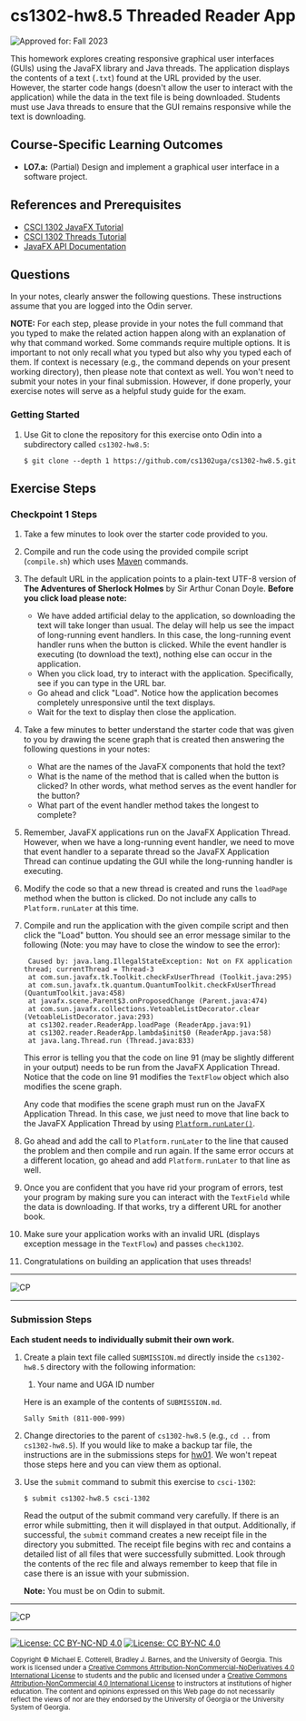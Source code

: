 # cs1302-hw8.5 Threaded Reader App

![Approved for: Fall 2023](https://img.shields.io/badge/Approved%20for-Fall%202023-green)

This homework explores creating responsive graphical user interfaces (GUIs) using the JavaFX library and Java threads. 
The application displays the contents of a text (`.txt`) found at the URL provided by the user. However, the starter code 
hangs (doesn't allow the user to interact with the application) while the data in the text file is being downloaded. 
Students must use Java threads to ensure that the GUI remains responsive while the text is downloading.

## Course-Specific Learning Outcomes

* **LO7.a:** (Partial) Design and implement a graphical user interface in a software project.

## References and Prerequisites

* [CSCI 1302 JavaFX Tutorial](https://github.com/cs1302uga/cs1302-tutorials/blob/alsi/javafx/javafx.md)
* [CSCI 1302 Threads Tutorial](https://github.com/cs1302uga/cs1302-tutorials/blob/alsi/threads/brief-intro-threads.md)
* [JavaFX API Documentation](https://openjfx.io/javadoc/17/)

## Questions

In your notes, clearly answer the following questions. These instructions assume that you are
logged into the Odin server.

**NOTE:** For each step, please provide in your notes the full command that you typed to make the related
action happen along with an explanation of why that command worked. Some commands require multiple options.
It is important to not only recall what you typed but also why you typed each of them. If context is necessary
(e.g., the command depends on your present working directory), then please note that context as well.
You won't need to submit your notes in your final submission. However, if done properly, your exercise notes
will serve as a helpful study guide for the exam.

### Getting Started

1. Use Git to clone the repository for this exercise onto Odin into a subdirectory called `cs1302-hw8.5`:

   ```
   $ git clone --depth 1 https://github.com/cs1302uga/cs1302-hw8.5.git
   ```

## Exercise Steps

### Checkpoint 1 Steps

1. Take a few minutes to look over the starter code provided to you.

1. Compile and run the code using the provided compile script (`compile.sh`) which uses 
   [Maven](https://github.com/cs1302uga/cs1302-tutorials/blob/alsi/maven.md) commands.

1. The default URL in the application points to a plain-text UTF-8 version of __The Adventures of Sherlock
   Holmes__ by Sir Arthur Conan Doyle. **Before you click load please note:**
   * We have added artificial delay to the application, so downloading the text will take longer than usual. 
     The delay will help us see the impact of long-running event handlers. In this case, the long-running
     event handler runs when the button is clicked. While the event handler is executing (to download the text),
     nothing else can occur in the application.
   * When you click load, try to interact with the application. Specifically, see if you can type in the
     URL bar.
   * Go ahead and click "Load". Notice how the application becomes completely unresponsive until the text displays.
   * Wait for the text to display then close the application.
   
1. Take a few minutes to better understand the starter code that was given to you by drawing the scene graph that
   is created then answering the following questions in your notes:
   * What are the names of the JavaFX components that hold the text?
   * What is the name of the method that is called when the button is clicked? In other words, what method serves as 
     the event handler for the button?
   * What part of the event handler method takes the longest to complete?
   
1. Remember, JavaFX applications run on the JavaFX Application Thread. However, when we have a long-running event
   handler, we need to move that event handler to a separate thread so the JavaFX Application Thread can continue 
   updating the GUI while the long-running handler is executing.
   
1. Modify the code so that a new thread is created and runs the `loadPage` method when the button is clicked. Do not
   include any calls to `Platform.runLater` at this time.
   
1. Compile and run the application with the given compile script and then click the "Load" button. You should see an
   error message similar to the following (Note: you may have to close the window to see the error):
   
   ```
    Caused by: java.lang.IllegalStateException: Not on FX application thread; currentThread = Thread-3
    at com.sun.javafx.tk.Toolkit.checkFxUserThread (Toolkit.java:295)
    at com.sun.javafx.tk.quantum.QuantumToolkit.checkFxUserThread (QuantumToolkit.java:458)
    at javafx.scene.Parent$3.onProposedChange (Parent.java:474)
    at com.sun.javafx.collections.VetoableListDecorator.clear (VetoableListDecorator.java:293)
    at cs1302.reader.ReaderApp.loadPage (ReaderApp.java:91)
    at cs1302.reader.ReaderApp.lambda$init$0 (ReaderApp.java:58)
    at java.lang.Thread.run (Thread.java:833)
   ```
   
   This error is telling you that the code on line 91 (may be slightly different in your output) needs to be run
   from the JavaFX Application Thread. Notice that the code on line 91 modifies the `TextFlow` object which also
   modifies the scene graph. 
   
   Any code that modifies the scene graph must run on the JavaFX Application Thread. In this case, we just need to
   move that line back to the JavaFX Application Thread by using 
   [`Platform.runLater()`](https://openjfx.io/javadoc/17/javafx.graphics/javafx/application/Platform.html#runLater(java.lang.Runnable)).
   
1. Go ahead and add the call to `Platform.runLater` to the line that caused the problem and then compile and run again. If
   the same error occurs at a different location, go ahead and add `Platform.runLater` to that line as well.
   
1. Once you are confident that you have rid your program of errors, test your program by making sure you can interact with the
   `TextField` while the data is downloading. If that works, try a different URL for another book.
   
1. Make sure your application works with an invalid URL (displays exception message in the `TextFlow`) and passes `check1302`.
   
1. Congratulations on building an application that uses threads!

<hr/>

![CP](https://img.shields.io/badge/Just%20Finished%20Checkpoint-1-success?style=for-the-badge)

<hr/>

### Submission Steps

**Each student needs to individually submit their own work.**

1. Create a plain text file called `SUBMISSION.md` directly inside the `cs1302-hw8.5`
   directory with the following information:

   1. Your name and UGA ID number

   Here is an example of the contents of `SUBMISSION.md`.

   ```
   Sally Smith (811-000-999)
   ```

1. Change directories to the parent of `cs1302-hw8.5` (e.g., `cd ..` from `cs1302-hw8.5`). If you would like
   to make a backup tar file, the instructions are in the submissions steps for [hw01](https://github.com/cs1302uga/cs1302-hw01).
   We won't repeat those steps here and you can view them as optional.

1. Use the `submit` command to submit this exercise to `csci-1302`:

   ```
   $ submit cs1302-hw8.5 csci-1302
   ```

   Read the output of the submit command very carefully. If there is an error while submitting, then it will displayed
   in that output. Additionally, if successful, the `submit` command creates a new receipt file in the directory you
   submitted. The receipt file begins with rec and contains a detailed list of all files that were successfully submitted.
   Look through the contents of the rec file and always remember to keep that file in case there is an issue with your submission.

   **Note:** You must be on Odin to submit.

<hr/>

![CP](https://img.shields.io/badge/Just%20Finished-Submission-success?style=for-the-badge)
<hr/>

[![License: CC BY-NC-ND 4.0](https://img.shields.io/badge/License-CC%20BY--NC--ND%204.0-lightgrey.svg)](http://creativecommons.org/licenses/by-nc-nd/4.0/) [![License: CC BY-NC 4.0](https://img.shields.io/badge/Instructor%20License-CC%20BY--NC%204.0-lightgrey.svg)](http://creativecommons.org/licenses/by-nc/4.0/)

<small>
Copyright &copy; Michael E. Cotterell, Bradley J. Barnes, and the University of Georgia.
This work is licensed under
a <a rel="license" href="http://creativecommons.org/licenses/by-nc-nd/4.0/">Creative Commons Attribution-NonCommercial-NoDerivatives 4.0 International License</a> to students and the public and licensed under
a <a rel="license" href="http://creativecommons.org/licenses/by-nc/4.0/">Creative Commons Attribution-NonCommercial 4.0 International License</a> to instructors at institutions of higher education.
The content and opinions expressed on this Web page do not necessarily reflect the views of nor are they endorsed by the University of Georgia or the University System of Georgia.
</small>
